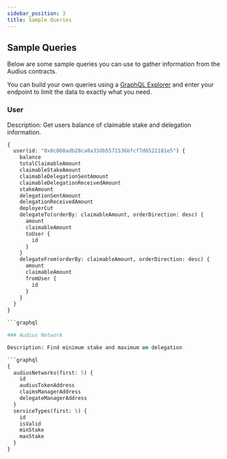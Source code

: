 ```yaml
---
sidebar_position: 3
title: Sample Queries
---
```


## Sample Queries

Below are some sample queries you can use to gather information from the Audius contracts.

You can build your own queries using a [GraphQL Explorer](https://graphiql-online.com/graphiql) and enter your endpoint to limit the data to exactly what you need.

### User

Description: Get users balance of claimable stake and delegation information.

```graphql
{
  user(id: "0x8c860adb28ca8a33db5571536bfcf7d6522181e5") {
    balance
    totalClaimableAmount
    claimableStakeAmount
    claimableDelegationSentAmount
    claimableDelegationReceivedAmount
    stakeAmount
    delegationSentAmount
    delegationReceivedAmount
    deployerCut
    delegateTo(orderBy: claimableAmount, orderDirection: desc) {
      amount
      claimableAmount
      toUser {
        id
      }
    }
    delegateFrom(orderBy: claimableAmount, orderDirection: desc) {
      amount
      claimableAmount
      fromUser {
        id
      }
    }
  }
}

```graphql

### Audius Network

Description: Find minimum stake and maximum on delegation

```graphql
{
  audiusNetworks(first: 5) {
    id
    audiusTokenAddress
    claimsManagerAddress
    delegateManagerAddress
  }
  serviceTypes(first: 5) {
    id
    isValid
    minStake
    maxStake
  }
}
```


```
